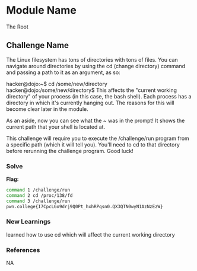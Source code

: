 # Module Name 
The Root

## Challenge Name
The Linux filesystem has tons of directories with tons of files. You can navigate around directories by using the cd (change directory) command and passing a path to it as an argument, as so:

hacker@dojo:~$ cd /some/new/directory
hacker@dojo:/some/new/directory$
This affects the "current working directory" of your process (in this case, the bash shell). Each process has a directory in which it's currently hanging out. The reasons for this will become clear later in the module.

As an aside, now you can see what the ~ was in the prompt! It shows the current path that your shell is located at.

This challenge will require you to execute the /challenge/run program from a specific path (which it will tell you). You'll need to cd to that directory before rerunning the challenge program. Good luck!

### Solve
**Flag:** 

```bash
command 1 /challenge/run
command 2 cd /proc/138/fd
command 3 /challenge/run
pwn.college{I7CpcLGo9drj9Q0Pt_hxhRPqsn0.QX3QTN0wyN1AzNzEzW}
```

### New Learnings
learned how to use cd which will affect the current working directory
### References 
NA
